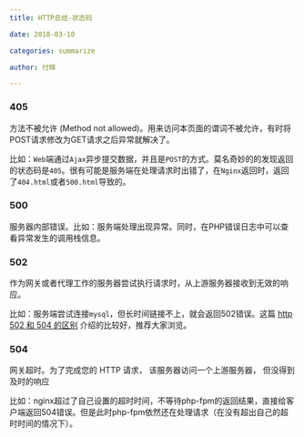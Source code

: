 ```yaml
---
title: HTTP总结-状态码

date: 2018-03-10

categories: summarize

author: 付辉

---
```


### 405
方法不被允许 (Method not allowed)。用来访问本页面的谓词不被允许，有时将POST请求修改为GET请求之后异常就解决了。

比如：`Web`端通过`Ajax`异步提交数据，并且是`POST`的方式。莫名奇妙的的发现返回的状态码是`405`。很有可能是服务端在处理请求时出错了，在`Nginx`返回时，返回了`404.html`或者`500.html`导致的。

### 500
服务器内部错误。比如：服务端处理出现异常。同时，在PHP错误日志中可以查看异常发生的调用栈信息。

### 502
作为网关或者代理工作的服务器尝试执行请求时，从上游服务器接收到无效的响应。

比如：服务端尝试连接`mysql`，但长时间链接不上，就会返回502错误。这篇 [http 502 和 504 的区别](https://juejin.im/entry/589148f92f301e00690e863d) 介绍的比较好，推荐大家浏览。

### 504

网关超时。为了完成您的 HTTP 请求， 该服务器访问一个上游服务器， 但没得到及时的响应

比如：nginx超过了自己设置的超时时间，不等待php-fpm的返回结果，直接给客户端返回504错误。但是此时php-fpm依然还在处理请求（在没有超出自己的超时时间的情况下）。


